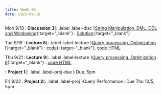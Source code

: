 ```yaml
---
title: Week 05
date: 2023-09-18
---
```


Mon 9/18
: **Discussion 3**{: .label .label-disc }[String Manipulation, DML, DDL and Windowing](https://drive.google.com/file/d/1uAEJ_D7lZjH8nmNTNm-wAZmmFClRH7Dv/view){:target="\_blank"}
  : [Solution](https://drive.google.com/file/d/1SyrtTmOA0up0yvHdN-pIi09ejzVPo-Q-/view?usp=drive_link){:target="\_blank"}

Tue 9/19
: **Lecture 8**{: .label .label-lecture }[Query processing, Optimization I](https://docs.google.com/presentation/d/1FGSqSh7VUgvwxdelLmUX5qvZF_WKvtz_nuwrd7Tjc_I/edit?usp=sharing){:target="\_blank"}
  : [code](https://data101.datahub.berkeley.edu/hub/user-redirect/git-pull?repo=https%3A%2F%2Fgithub.com%2Fcal-data-eng%2Ffa23-materials&urlpath=lab%2Ftree%2Ffa23-materials%2Flecture%2Flec08%2Flec08.ipynb&branch=main){: target="\_blank"}, [code HTML](../../resources/assets/lectures/lec08/lec08.html)


Thu 9/21
: **Lecture 9**{: .label .label-lecture }[Query processing, Optimization II](https://docs.google.com/presentation/d/1hlEXzTnSW8JjPhRjXDHwoBPIiw68o7vSoPUUv3RTLu8/edit?usp=sharing){:target="\_blank"}
  : [code HTML](../../resources/assets/lectures/lec09/lec09.html)

: **Project 1**{: .label .label-proj-due } Due, 5pm

Fri 9/22
: **Project 2**{: .label .label-proj }Query Performance
  : Due Thu 10/5, 5pm
